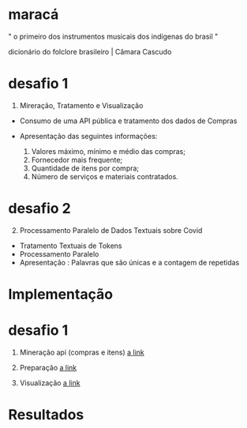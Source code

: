 # maracá

" o primeiro dos instrumentos musicais dos indígenas do brasil "  

dicionário do folclore brasileiro | Câmara Cascudo

# desafio 1

1) Mireração, Tratamento e Visualização

- Consumo de uma API pública e tratamento dos dados de Compras  
- Apresentação das seguintes informações:

    1. Valores máximo, mínimo e médio das compras;
    2. Fornecedor mais frequente;
    3. Quantidade de itens por compra;
    4. Número de serviços e materiais contratados.

# desafio 2

2) Processamento Paralelo de Dados Textuais sobre Covid
- Tratamento Textuais de Tokens
- Processamento Paralelo 
- Apresentação : Palavras que são únicas e a contagem de repetidas

# Implementação

# desafio 1

1) Mineração api (compras e itens)
[a link](https://github.com/mardoniofranca/maraca/blob/master/miner/api-request.ipynb)

2) Preparação 
[a link](http://localhost:8888/notebooks/rive/desafio/github/maraca/prepare/)

3) Visualização 
[a link](https://maraca.herokuapp.com/)




# Resultados
